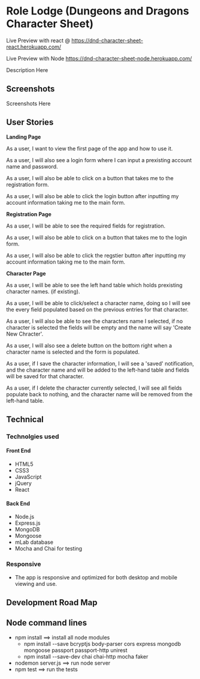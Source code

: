 # Role Lodge (Dungeons and Dragons Character Sheet)
Live Preview with react @ https://dnd-character-sheet-react.herokuapp.com/

Live Preview with Node https://dnd-character-sheet-node.herokuapp.com/

Description Here

## Screenshots

Screenshots Here

## User Stories
**Landing Page**

  As a user, I want to view the first page of the app and how to use it.

  As a user, I will also see a login form where I can input a prexisting account name and password.

  As a user, I will also be able to click on a button that takes me to the registration form.

  As a user, I will also be able to click the login button after inputting my account information taking me to the main form.

  **Registration Page**

  As a user, I will be able to see the required fields for registration.

  As a user, I will also be able to click on a button that takes me to the login form.

  As a user, I will also be able to click the regstier button after inputting my account information taking me to the main form.

  **Character Page**

  As a user, I will be able to see the left hand table which holds prexisting character names. (if existing).

  As a user, I will be able to click/select a character name, doing so I will see the every field populated based on the previous entries for that character.

  As a user, I will also be able to see the characters name I selected, if no character is selected the fields will be empty and the name will say 'Create New Chracter'.

  As a user, I will also see a delete button on the bottom right when a character name is selected and the form is populated.

  As a user, if I save the character information, I will see a 'saved' notification, and the character name and will be added to the left-hand table and fields will be saved for that character.

  As a user, if I delete the character currently selected, I will see all fields populate back to nothing, and the character name will be removed from the left-hand table.

## Technical

<h3>Technolgies used</h3>

#### Front End

* HTML5
* CSS3
* JavaScript
* jQuery
* React

#### Back End

* Node.js
* Express.js
* MongoDB
* Mongoose
* mLab database
* Mocha and Chai for testing
<h3>Responsive</h3>
<ul>
  <li>The app is responsive and optimized for both desktop and mobile viewing and use.</li>
</ul>

## Development Road Map


## Node command lines
* npm install ==> install all node modules
    * npm install --save bcryptjs body-parser cors express mongodb mongoose passport passport-http unirest
    * npm install --save-dev chai chai-http mocha faker
* nodemon server.js ==> run node server
* npm test ==> run the tests
